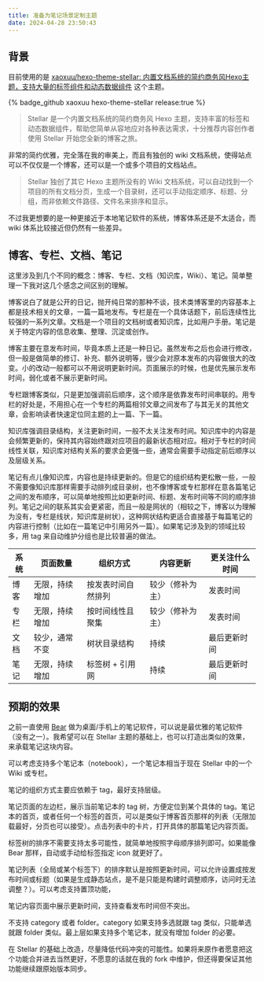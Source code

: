 ```yaml
---
title: 准备为笔记场景定制主题
date: 2024-04-28 23:50:43
---
```

## 背景

目前使用的是 [xaoxuu/hexo-theme-stellar: 内置文档系统的简约商务风Hexo主题，支持大量的标签组件和动态数据组件](https://github.com/xaoxuu/hexo-theme-stellar) 这个主题。

{% badge_github xaoxuu hexo-theme-stellar release:true %}

> Stellar 是一个内置文档系统的简约商务风 Hexo 主题，支持丰富的标签和动态数据组件，帮助您简单从容地应对各种表达需求，十分推荐内容创作者使用 Stellar 开始您全新的博客之旅。

非常的简约优雅，完全落在我的审美上，而且有独创的 wiki 文档系统，使得站点可以不仅仅是一个博客，还可以是一个或多个项目的文档站点。

> Stellar 独创了其它 Hexo 主题所没有的 Wiki 文档系统，可以自动找到一个项目的所有文档分页，生成一个目录树，还可以手动指定顺序、标题、分组，而非依赖文件路径、文件名来排序和显示。

不过我更想要的是一种更接近于本地笔记软件的系统，博客体系还是不太适合，而 wiki 体系比较接近但仍然有一些差异。

## 博客、专栏、文档、笔记

这里涉及到几个不同的概念：博客、专栏、文档（知识库，Wiki）、笔记。简单整理一下我对这几个感念之间区别的理解。

博客说白了就是公开的日记，抛开纯日常的那种不谈，技术类博客里的内容基本上都是技术相关的文章，一篇一篇地发布。专栏是在一个具体话题下，前后连续性比较强的一系列文章。文档是一个项目的文档树或者知识库，比如用户手册。笔记是关于特定内容的信息收集、整理、沉淀或创作。

博客主要在意发布时间，毕竟本质上还是一种日记。虽然发布之后也会进行修改，但一般是做简单的修订、补充、额外说明等，很少会对原本发布的内容做很大的改变。小的改动一般都可以不用说明更新时间。页面展示的时候，也是优先展示发布时间，弱化或者不展示更新时间。

专栏跟博客类似，只是更加强调前后顺序，这个顺序是依靠发布时间串联的。用专栏的好处是，不用担心在一个专栏的两篇相邻文章之间发布了与其无关的其他文章，会影响读者快速定位同主题的上一篇、下一篇。

知识库强调目录结构，关注更新时间，一般不太关注发布时间。知识库中的内容是会频繁更新的，保持其内容始终跟对应项目的最新状态相对应。相对于专栏的时间线性关联，知识库对结构关系的要求会更强一些，通常会需要手动指定前后顺序以及层级关系。

笔记有点儿像知识库，内容也是持续更新的。但是它的组织结构更松散一些，一般不需要像知识库那样需要手动排列成目录树，也不像博客或专栏那样在意各篇笔记之间的发布顺序，可以简单地按照比如更新时间、标题、发布时间等不同的顺序排列。笔记之间的联系其实会更紧密，而且一般是网状的（相较之下，博客以为理解为没有，专栏是线状，知识库是树状），这种网状结构更适合直接基于每篇笔记的内容进行控制（比如在一篇笔记中引用另外一篇）。如果笔记涉及到的领域比较多，用 tag 来自动维护分组也是比较普遍的做法。

系统 | 页面数量 | 组织方式 | 内容更新 | 更关注什么时间
--|--|--|--|--
博客 | 无限，持续增加 | 按发表时间自然排列 | 较少（修补为主） | 发表时间
专栏 | 无限，持续增加 | 按时间线性且聚集 | 较少（修补为主） | 发表时间
文档 | 较少，通常不变 | 树状目录结构 | 持续 | 最后更新时间
笔记 | 无限，持续增加 | 标签树 + 引用网 | 持续 | 最后更新时间

## 预期的效果

之前一直使用 [Bear](https://bear.app/) 做为桌面/手机上的笔记软件，可以说是最优雅的笔记软件（没有之一）。我希望可以在 Stellar 主题的基础上，也可以打造出类似的效果，来承载笔记这块内容。

可以考虑支持多个笔记本（notebook），一个笔记本相当于现在 Stellar 中的一个 Wiki 或专栏。

笔记的组织方式主要应依赖于 tag，最好支持层级。

笔记页面的左边栏，展示当前笔记本的 tag 树，方便定位到某个具体的 tag。笔记本的首页，或者任何一个标签的首页，可以是类似于博客首页那样的列表（无限加载最好，分页也可以接受）。点击列表中的卡片，打开具体的那篇笔记内容页面。

标签树的排序不需要支持太多可能性，就简单地按照字母顺序排列即可。如果能像 Bear 那样，自动或手动给标签指定 icon 就更好了。

笔记列表（全局或某个标签下）的排序默认是按照更新时间，可以允许设置成按发布时间或标题（如果是生成静态站点，是不是只能是构建时调整顺序，访问时无法调整？）。可以考虑支持置顶功能，

笔记内容页面中展示更新时间，支持查看发布时间但不突出。

不支持 category 或者 folder。category 如果支持多选就跟 tag 类似，只能单选就跟 folder 类似。最上层如果支持多个笔记本，就没有增加 folder 的必要。

在 Stellar 的基础上改造，尽量降低代码冲突的可能性。如果将来原作者愿意把这个功能合并进去当然更好，不愿意的话就在我的 fork 中维护，但还得要保证其他功能继续跟原始版本同步。
